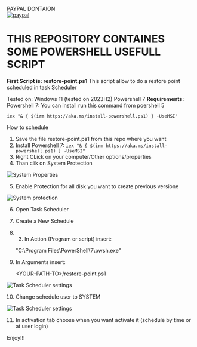 PAYPAL DONTAION  
[![paypal](https://www.paypalobjects.com/en_US/i/btn/btn_donateCC_LG.gif)](https://www.paypal.me/sistemistaitaliano/1)
# THIS REPOSITORY CONTAINES SOME POWERSHELL USEFULL SCRIPT
**First Script is: restore-point.ps1**
This script allow to do a restore point scheduled in task Scheduler

Tested on: Windows 11 (tested on 2023H2) Powershell 7
**Requirements:** Powershell 7:
You can install run this command from poershell 5

` iex "& { $(irm https://aka.ms/install-powershell.ps1) } -UseMSI" `

How to schedule
1) Save the file restore-point.ps1 from this repo where you want
2) Install Powershell 7: 
` iex "& { $(irm https://aka.ms/install-powershell.ps1) } -UseMSI" `
3) Right CLick on your computer/Other options/properties
4) Than clik on System Protection

![System Properties](https://drive.google.com/uc?export=view&id=1L2IAgKJytJIES8_29mTMLmh3bJbKXBCv)

5) Enable Protection for all disk you want to create previous versione

![System protection](https://drive.google.com/uc?export=view&id=1t9bBkXP--U6cvbkSDqNHSP-e_oHqJ6Rj)

6) Open Task Scheduler
7) Create a New Schedule
8) 3) In Action (Program or script) insert: 
   
   "C:\Program Files\PowerShell\7\pwsh.exe"

9) In Arguments insert:
   
   \<YOUR-PATH-TO\>/restore-point.ps1

![Task Scheduler settings](https://drive.google.com/uc?export=view&id=1pVmG6hSyNfA9wMeN4lt3iPKozj5q1BqA)

10) Change schedule user to SYSTEM

![Task Scheduler settings](https://drive.google.com/uc?export=view&id=1Br7-EYF_hg91-eQnFKkReyyQoWMwnycy)

11) In activation tab choose when you want activate it (schedule by time or at user login)

Enjoy!!!